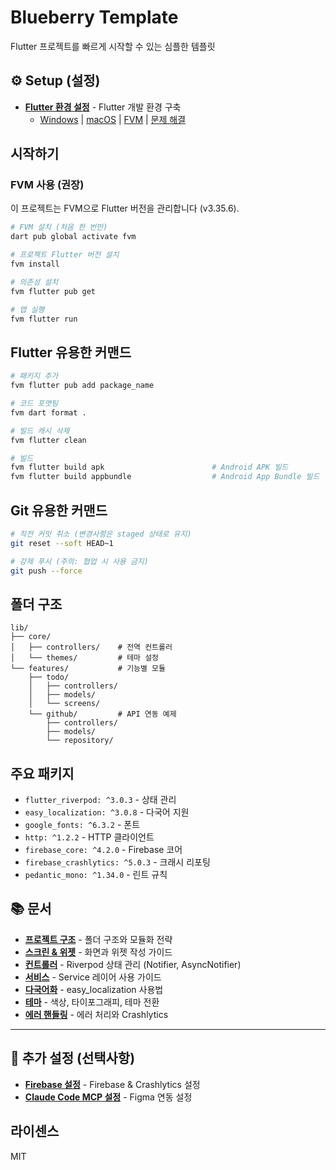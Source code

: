 # Blueberry Template

Flutter 프로젝트를 빠르게 시작할 수 있는 심플한 템플릿

## ⚙️ Setup (설정)

- **[Flutter 환경 설정](docs/setup/FLUTTER_SETUP.md)** - Flutter 개발 환경 구축
  - [Windows](docs/setup/FLUTTER_SETUP_WINDOWS.md) | [macOS](docs/setup/FLUTTER_SETUP_MACOS.md) | [FVM](docs/setup/FLUTTER_SETUP_FVM.md) | [문제 해결](docs/setup/FLUTTER_TROUBLESHOOTING.md)

## 시작하기

### FVM 사용 (권장)

이 프로젝트는 FVM으로 Flutter 버전을 관리합니다 (v3.35.6).

```bash
# FVM 설치 (처음 한 번만)
dart pub global activate fvm

# 프로젝트 Flutter 버전 설치
fvm install

# 의존성 설치
fvm flutter pub get

# 앱 실행
fvm flutter run
```

## Flutter 유용한 커맨드

```bash
# 패키지 추가
fvm flutter pub add package_name

# 코드 포맷팅
fvm dart format .

# 빌드 캐시 삭제
fvm flutter clean

# 빌드
fvm flutter build apk                        # Android APK 빌드
fvm flutter build appbundle                  # Android App Bundle 빌드
```

## Git 유용한 커맨드

```bash
# 직전 커밋 취소 (변경사항은 staged 상태로 유지)
git reset --soft HEAD~1

# 강제 푸시 (주의: 협업 시 사용 금지)
git push --force

```

## 폴더 구조

```
lib/
├── core/
│   ├── controllers/    # 전역 컨트롤러
│   └── themes/         # 테마 설정
└── features/           # 기능별 모듈
    ├── todo/
    │   ├── controllers/
    │   ├── models/
    │   └── screens/
    └── github/         # API 연동 예제
        ├── controllers/
        ├── models/
        └── repository/
```

## 주요 패키지

- `flutter_riverpod: ^3.0.3` - 상태 관리
- `easy_localization: ^3.0.8` - 다국어 지원
- `google_fonts: ^6.3.2` - 폰트
- `http: ^1.2.2` - HTTP 클라이언트
- `firebase_core: ^4.2.0` - Firebase 코어
- `firebase_crashlytics: ^5.0.3` - 크래시 리포팅
- `pedantic_mono: ^1.34.0` - 린트 규칙

## 📚 문서

- **[프로젝트 구조](docs/architecture/project-structure.md)** - 폴더 구조와 모듈화 전략
- **[스크린 & 위젯](docs/architecture/screens.md)** - 화면과 위젯 작성 가이드
- **[컨트롤러](docs/architecture/controllers.md)** - Riverpod 상태 관리 (Notifier, AsyncNotifier)
- **[서비스](docs/architecture/services.md)** - Service 레이어 사용 가이드
- **[다국어화](docs/features/localization.md)** - easy_localization 사용법
- **[테마](docs/features/theming.md)** - 색상, 타이포그래피, 테마 전환
- **[에러 핸들링](docs/architecture/error-handling.md)** - 에러 처리와 Crashlytics

---

## 🔧 추가 설정 (선택사항)

- **[Firebase 설정](docs/setup/FIREBASE_SETUP.md)** - Firebase & Crashlytics 설정
- **[Claude Code MCP 설정](docs/setup/CLAUDE_CODE_MCP_SETUP.md)** - Figma 연동 설정

## 라이센스

MIT
